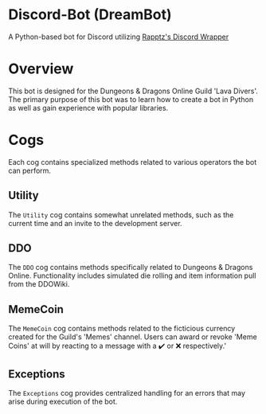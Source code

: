 # Discord-Bot (DreamBot)
A Python-based bot for Discord utilizing [Rapptz's Discord Wrapper](https://github.com/Rapptz/discord.py)

# Overview
This bot is designed for the Dungeons & Dragons Online Guild 'Lava Divers'.
The primary purpose of this bot was to learn how to create a bot in Python as well as gain experience with popular libraries.

# Cogs
Each cog contains specialized methods related to various operators the bot can perform.
## Utility
The `Utility` cog contains somewhat unrelated methods, such as the current time and an invite to the development server.
## DDO
The `DDO` cog contains methods specifically related to Dungeons & Dragons Online. Functionality includes simulated die rolling 
and item information pull from the DDOWiki.
## MemeCoin
The `MemeCoin` cog contains methods related to the ficticious currency created for the Guild's 'Memes' channel. Users can award 
or revoke 'Meme Coins' at will by reacting to a message with a :heavy_check_mark: or :x: respectively.'
## Exceptions
The `Exceptions` cog provides centralized handling for an errors that may arise during execution of the bot.
